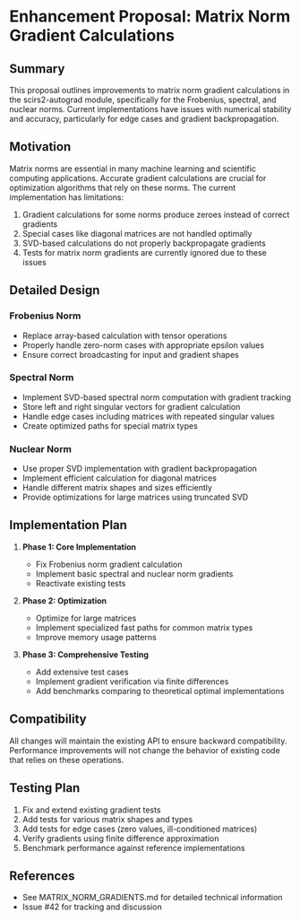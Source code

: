 # Enhancement Proposal: Matrix Norm Gradient Calculations

## Summary

This proposal outlines improvements to matrix norm gradient calculations in the scirs2-autograd module, specifically for the Frobenius, spectral, and nuclear norms. Current implementations have issues with numerical stability and accuracy, particularly for edge cases and gradient backpropagation.

## Motivation

Matrix norms are essential in many machine learning and scientific computing applications. Accurate gradient calculations are crucial for optimization algorithms that rely on these norms. The current implementation has limitations:

1. Gradient calculations for some norms produce zeroes instead of correct gradients
2. Special cases like diagonal matrices are not handled optimally
3. SVD-based calculations do not properly backpropagate gradients
4. Tests for matrix norm gradients are currently ignored due to these issues

## Detailed Design

### Frobenius Norm

- Replace array-based calculation with tensor operations
- Properly handle zero-norm cases with appropriate epsilon values
- Ensure correct broadcasting for input and gradient shapes

### Spectral Norm

- Implement SVD-based spectral norm computation with gradient tracking
- Store left and right singular vectors for gradient calculation
- Handle edge cases including matrices with repeated singular values
- Create optimized paths for special matrix types

### Nuclear Norm

- Use proper SVD implementation with gradient backpropagation
- Implement efficient calculation for diagonal matrices
- Handle different matrix shapes and sizes efficiently
- Provide optimizations for large matrices using truncated SVD

## Implementation Plan

1. **Phase 1: Core Implementation**
   - Fix Frobenius norm gradient calculation
   - Implement basic spectral and nuclear norm gradients 
   - Reactivate existing tests

2. **Phase 2: Optimization**
   - Optimize for large matrices
   - Implement specialized fast paths for common matrix types
   - Improve memory usage patterns

3. **Phase 3: Comprehensive Testing**
   - Add extensive test cases
   - Implement gradient verification via finite differences
   - Add benchmarks comparing to theoretical optimal implementations

## Compatibility

All changes will maintain the existing API to ensure backward compatibility. Performance improvements will not change the behavior of existing code that relies on these operations.

## Testing Plan

1. Fix and extend existing gradient tests
2. Add tests for various matrix shapes and types
3. Add tests for edge cases (zero values, ill-conditioned matrices)
4. Verify gradients using finite difference approximation
5. Benchmark performance against reference implementations

## References

- See MATRIX_NORM_GRADIENTS.md for detailed technical information
- Issue #42 for tracking and discussion